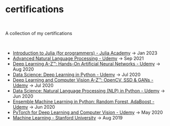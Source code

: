 # certifications

<br>

A collection of my certifications

<br>

- [Introduction to Julia (for programmers) - Julia Academy](https://github.com/Chinmay-47/certifications/blob/main/certificate-of-completion-for-introduction-to-julia.pdf) -> Jan 2023
- [Advanced Natural Language Processing - Udemy](https://github.com/Chinmay-47/certifications/blob/main/Advanced_NLP_Udemy.pdf) -> Sep 2021
- [Deep Learning A-Z™: Hands-On Artificial Neural Networks - Udemy](https://github.com/Chinmay-47/certifications/blob/main/Neural_Networks_A-Z_Udemy.pdf) -> Aug 2020
- [Data Science: Deep Learning in Python - Udemy](https://github.com/Chinmay-47/certifications/blob/main/Deep_Learning_Udemy.pdf) -> Jul 2020
- [Deep Learning and Computer Vision A-Z™: OpenCV, SSD & GANs - Udemy](https://github.com/Chinmay-47/certifications/blob/main/Computer_Vision_A-Z_Udemy.pdf) -> Jul 2020
- [Data Science: Natural Language Processing (NLP) in Python - Udemy](https://github.com/Chinmay-47/certifications/blob/main/NLP_Udemy.pdf) -> Jun 2020
- [Ensemble Machine Learning in Python: Random Forest, AdaBoost - Udemy](https://github.com/Chinmay-47/certifications/blob/main/EnsembleML_Udemy.pdf) -> Jun 2020
- [PyTorch for Deep Learning and Computer Vision - Udemy](https://github.com/Chinmay-47/certifications/blob/main/PyTorch_Udemy.pdf) -> May 2020
- [Machine Learning - Stanford University](https://github.com/Chinmay-47/certifications/blob/main/Coursera-Machine-Learning-Certificate.pdf) -> Aug 2019

<br>

